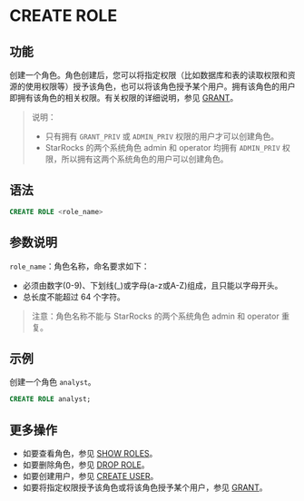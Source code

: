 # CREATE ROLE

## 功能

创建一个角色。角色创建后，您可以将指定权限（比如数据库和表的读取权限和资源的使用权限等）授予该角色，也可以将该角色授予某个用户。拥有该角色的用户即拥有该角色的相关权限。有关权限的详细说明，参见 [GRANT](/sql-reference/sql-statements/account-management/GRANT.md)。

> 说明：
>
> - 只有拥有 `GRANT_PRIV` 或 `ADMIN_PRIV` 权限的用户才可以创建角色。
> - StarRocks 的两个系统角色 admin 和 operator 均拥有 `ADMIN_PRIV` 权限，所以拥有这两个系统角色的用户可以创建角色。

## 语法

```SQL
CREATE ROLE <role_name>
```

## 参数说明

`role_name`：角色名称，命名要求如下：

- 必须由数字(0-9)、下划线(_)或字母(a-z或A-Z)组成，且只能以字母开头。
- 总长度不能超过 64 个字符。

> 注意：角色名称不能与 StarRocks 的两个系统角色 admin 和 operator 重复。

## 示例

创建一个角色 `analyst`。

```SQL
CREATE ROLE analyst;
```

## 更多操作

- 如要查看角色，参见 [SHOW ROLES](/sql-reference/sql-statements/account-management/SHOW%20ROLES.md)。
- 如要删除角色，参见 [DROP ROLE](/sql-reference/sql-statements/account-management/DROP%20ROLE.md)。
- 如要创建用户，参见 [CREATE USER](/sql-reference/sql-statements/account-management/CREATE%20USER.md)。
- 如要将指定权限授予该角色或将该角色授予某个用户，参见 [GRANT](/sql-reference/sql-statements/account-management/GRANT.md)。
